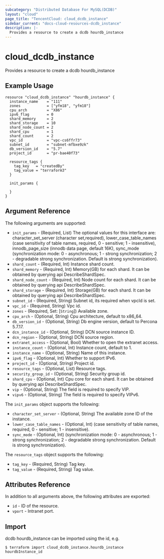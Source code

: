 ```yaml
---
subcategory: "Distributed Database For MySQL(DCDB)"
layout: "cloud"
page_title: "TencentCloud: cloud_dcdb_instance"
sidebar_current: "docs-cloud-resources-dcdb_instance"
description: |-
  Provides a resource to create a dcdb hourdb_instance
---
```


# cloud_dcdb_instance

Provides a resource to create a dcdb hourdb_instance

## Example Usage

```hcl
resource "cloud_dcdb_instance" "hourdb_instance" {
  instance_name    = "111"
  zones            = ["yfm18", "yfm18"]
  cpu_arch         = "X86"
  ipv6_flag        = 0
  shard_memory     = 2
  shard_storage    = 10
  shard_node_count = 2
  shard_cpu        = 1
  shard_count      = 2
  vpc_id           = "vpc-cs6ffr73"
  subnet_id        = "subnet-mfbxe9zk"
  db_version_id    = "5.7"
  project_id       = "pr-bae40f73"

  resource_tags {
    tag_key   = "createdBy"
    tag_value = "terraform3"
  }

  init_params {

  }
}
```

## Argument Reference

The following arguments are supported:

* `init_params` - (Required, List) The optional values for this interface are: character_set_server (character set,required), lower_case_table_names (case sensitivity of table names, required, 0 - sensitive; 1 - insensitive), innodb_page_size (innodb data page, default 16K), sync_mode (synchronization mode: 0 - asynchronous; 1 - strong synchronization; 2 - degradable strong synchronization. Default is strong synchronization).
* `shard_count` - (Required, Int) Instance shard count.
* `shard_memory` - (Required, Int) Memory(GB) for each shard. It can be obtained by querying api DescribeShardSpec.
* `shard_node_count` - (Required, Int) Node count for each shard. It can be obtained by querying api DescribeShardSpec.
* `shard_storage` - (Required, Int) Storage(GB) for each shard. It can be obtained by querying api DescribeShardSpec.
* `subnet_id` - (Required, String) Subnet id, its required when vpcId is set.
* `vpc_id` - (Required, String) Vpc id.
* `zones` - (Required, Set: [`String`]) Available zone.
* `cpu_arch` - (Optional, String) Cpu architecture, default to x86_64.
* `db_version_id` - (Optional, String) Db engine version, default to Percona 5.7.17.
* `dcn_instance_id` - (Optional, String) DCN source instance ID.
* `dcn_region` - (Optional, String) DCN source region.
* `extranet_access` - (Optional, Bool) Whether to open the extranet access.
* `instance_count` - (Optional, Int) Instance count, default to 1.
* `instance_name` - (Optional, String) Name of this instance.
* `ipv6_flag` - (Optional, Int) Whether to support IPv6.
* `project_id` - (Optional, String) Project id.
* `resource_tags` - (Optional, List) Resource tags.
* `security_group_id` - (Optional, String) Security group id.
* `shard_cpu` - (Optional, Int) Cpu core for each shard. It can be obtained by querying api DescribeShardSpec.
* `vip` - (Optional, String) The field is required to specify VIP.
* `vipv6` - (Optional, String) The field is required to specify VIPv6.

The `init_params` object supports the following:

* `character_set_server` - (Optional, String) The available zone ID of the instance.
* `lower_case_table_names` - (Optional, Int) (case sensitivity of table names, required, 0 - sensitive; 1 - insensitive).
* `sync_mode` - (Optional, Int) (synchronization mode: 0 - asynchronous; 1 - strong synchronization; 2 - degradable strong synchronization. Default is strong synchronization).

The `resource_tags` object supports the following:

* `tag_key` - (Required, String) Tag key.
* `tag_value` - (Required, String) Tag value.

## Attributes Reference

In addition to all arguments above, the following attributes are exported:

* `id` - ID of the resource.
* `vport` - Intranet port.


## Import

dcdb hourdb_instance can be imported using the id, e.g.
```
$ terraform import cloud_dcdb_instance.hourdb_instance hourdbInstance_id
```

